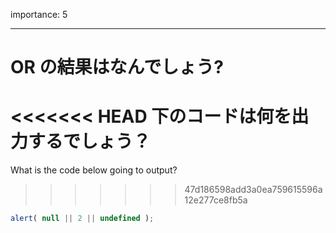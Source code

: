 importance: 5

---

# OR の結果はなんでしょう?

<<<<<<< HEAD
下のコードは何を出力するでしょう？
=======
What is the code below going to output?
>>>>>>> 47d186598add3a0ea759615596a12e277ce8fb5a

```js
alert( null || 2 || undefined );
```
